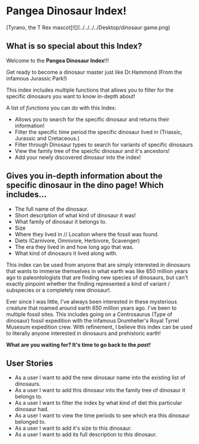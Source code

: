# Pangea Dinosaur Index!
[Tyrano, the T Rex mascot]![](../../../../Desktop/dinosaur game.png)
## What is so special about this Index?

Welcome to the **Pangea Dinosaur Index**!!!

Get ready to become a dinosaur master just like Dr.Hammond
(From the infamous Jurassic Park!)

This index includes multiple functions that allows you to filter for the specific dinosaurs you want to know in-depth about!

A list of *functions* you can do with this Index:
- Allows you to search for the specific dinosaur and returns their information!
- Filter the specific time period the specific dinosaur lived in (Triassic, Jurassic and Cretaceous.)
- Filter through Dinosaur types to search for variants of specific dinosaurs
- View the family tree of the speicfic dinosaur and it's ancestors!
- Add your newly discovered dinosaur into the index!

Gives you in-depth information about the specific dinosaur in the dino page! Which includes...
- 
- The full name of the dinosaur.
- Short description of what kind of dinosaur it was!
- What family of dinosaur it belongs to.
- Size
- Where they lived in // Location where the fossil was found.
- Diets (Carnivore, Omnivore, Herbivore, Scavenger)
- The era they lived in and how long ago that was.
- What kind of dinosaurs it lived along with.

This index can be used from anyone that are simply interested in dinosaurs that wants to immerse themselves in what earth was like 650 million years ago to paleontologists that are finding new species of dinosaurs, but can't exactly pinpoint whether the finding represented a kind of variant / subspecies or a completely new dinosaur!. 

Ever since I was little, I've always been interested in these mysterious creature that roamed around earth 650 million years ago. I've been to multiple fossil sites. This includes going on a Centrosaurus (Type of dinosaur) fossil expedition with the infamous Drumheller's Royal Tyrrel Musesum expedition crew. With refinement, I believe this index can be used to literally anyone interested in dinosaurs and prehistoric earth!

**What are you waiting for? It's time to go back to the *past!***





User Stories
-
- As a user I want to add the new dinosaur name into the existing list of dinosaurs.
- As a user I want to add this dinosaur into the family tree of dinosaur it belongs to. 
- As a user I want to filter the index by what kind of diet this particular dinosaur had.
- As a user I want to view the time periods to see which era this dinosaur belonged to.
- As a user I want to add it's size to this dinosaur.
- As a user I want to add its full description to this dinosaur.